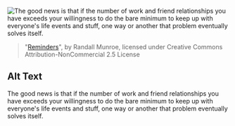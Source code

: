 ![The good news is that if the number of work and friend relationships you have exceeds your willingness to do the bare minimum to keep up with everyone's life events and stuff, one way or another that problem eventually solves itself.](https://imgs.xkcd.com/comics/reminders.png)
> "[Reminders](https://xkcd.com/2093/)", by Randall Munroe, licensed under Creative Commons Attribution-NonCommercial 2.5 License

## Alt Text
The good news is that if the number of work and friend relationships you have exceeds your willingness to do the bare minimum to keep up with everyone's life events and stuff, one way or another that problem eventually solves itself.

